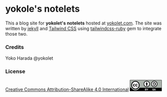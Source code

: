 # yokole's notelets

This a blog site for __yokolet's notelets__ hosted at [yokolet.com](https://yokolet.com/).
The site was written by [jekyll](jekyllrb.com) and [Tailwind CSS](https://tailwindcss.com/) using
[tailwindcss-ruby](https://github.com/flavorjones/tailwindcss-ruby) gem to integrate those two.

### Credits

Yoko Harada @yokolet

### License

[Creative Commons Attribution-ShareAlike 4.0 International](https://creativecommons.org/licenses/by-sa/4.0/legalcode)
<img src="by-sa.png" width="100" />
